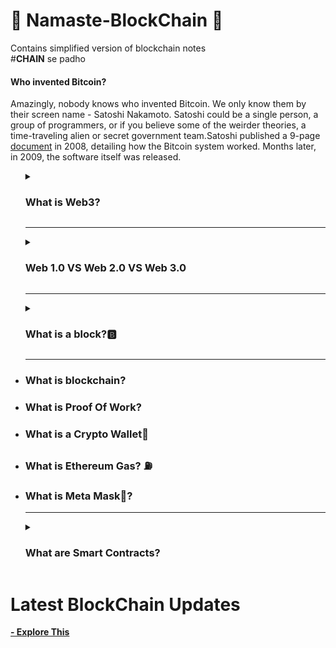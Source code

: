 # 🙏 Namaste-BlockChain 🙏
Contains simplified version of blockchain notes<br>
#**CHAIN** se padho

<h4><b>Who invented Bitcoin?</b></h4>
Amazingly, nobody knows who invented Bitcoin. We only know them by their screen name - Satoshi Nakamoto. Satoshi could be a single person, a group of programmers, or if you believe some of the weirder theories, a time-traveling alien or secret government team.Satoshi published a 9-page <a href="https://bitcoin.org/bitcoin.pdf">document</a> in 2008, detailing how the Bitcoin system worked. Months later, in 2009, the software itself was released.
<ul>
<details>
<summary><h3>What is Web3?</h3></summary>
<br>
Web3 has become a catch-all term for the vision of a new, better internet. At its core, Web3 uses blockchains, cryptocurrencies, and NFTs to give power back to the users in the form of ownership.
Instead of a Web monopolized by large technology companies, Web3 embraces decentralization and is being built, operated, and owned by its users. Web3 puts power in the hands of individuals rather than corporations. Before we talk about Web3, let's explore how we got here.
<hr>
<ul><h3>Core ideas of Web3</h3>
<li>Web3 is decentralized: instead of large swathes of the internet controlled and owned by centralized entities, ownership gets distributed amongst its builders and users.
<li>Web3 is permissionless: everyone has equal access to participate in Web3, and no one gets excluded.
<li>Web3 has native payments: it uses cryptocurrency for spending and sending money online instead of relying on the outdated infrastructure of banks and payment processors.
<li>Web3 is trustless: it operates using incentives and economic mechanisms instead of relying on trusted third-parties.
</ul>
</details>
<hr>

  <details>
  <summary><h3>Web 1.0 VS Web 2.0 VS Web 3.0 </h3></summary>
  <br>
  <b>Web 1.0<b><br>
  <p>The first inception of Berners-Lee's creation, now known as 'Web 1.0', occurred roughly between 1990 to 2004. Web 1.0 was mainly static websites owned by companies, and there was close to zero interaction between users - individuals seldom produced content - leading to it being known as the read-only web.</p>
   <br> <b>Web 2.0<b><br>
   
   > If you're not paying for the product,You're the product
   
<p>The Web 2.0 period began in 2004 with the emergence of social media platforms. Instead of a read-only, the web evolved to be read-write. Instead of companies providing content to users, they also began to provide platforms to share user-generated content and engage in user-to-user interactions. As more people came online, a handful of top companies began to control a disproportionate amount of the traffic and value generated on the web. Web 2.0 also birthed the advertising-driven revenue model. While users could create content, they didn't own it or benefit from its monetization. Web 2.0 is the age of targeted advertising and the lack of privacy for it's users. </p>
    <br><b>Web 3.0- Read-Write-Own<b><br>
    
   > Privacy is in your hands
    
  <p> Web3 is supposed to be a more decentralised web that challenges the dominance of the tech giants by concentrating the power and data in the hands of the users, instead of the big tech corporations. This means that data is distributed across networks and no single entity owns the information.
  Web3 can power the new financial world order on ‘metaverse’ and unleash innovation in online gaming, tokenisation of assets in virtual spaces and empower users to exercise complete control over their identity and data. </p>
</details>
 <hr>
  


<details>
<summary><h3>What is a block?🅱</h3></summary>
<br>
A blockchain network’s transactions are composed of sequential groups of data that are packaged together into “blocks” strung together linearly. Each block also contains a set of transaction data that is processed once the block is finalized. The individual blocks that make up the larger blockchain contain crucial information for the functioning of the network. Each new block contains cryptographically verifiable data regarding transactions, as well as a numerical challenge that must be completed in order for the current block to be approved and added to the blockchain. 
</details>
<hr>
<li><h3>What is blockchain?</h3>
<li><h3>What is Proof Of Work?</h3>
<li><h3>What is a Crypto Wallet👛</h3>
<li><h3>What is Ethereum Gas? ⛽</h3>
<li><h3>What is Meta Mask🦊?</h3>
<hr>
<details>
<summary><h3>What are Smart Contracts?</h3></summary>
<br>
Smart contracts are the fundamental building blocks of Ethereum applications. They are computer programs stored on the blockchain that allows us to convert traditional contracts into digital parallels. Smart contracts are very logical - following an if this then that structure. This means they behave exactly as programmed and cannot be changed.
</details>
</ul>

# Latest BlockChain Updates

<a href="https://academy.binance.com/en/start-here"><b>- Explore This</b></a>
